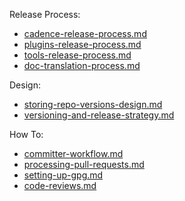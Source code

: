 <!--
#
# Licensed to the Apache Software Foundation (ASF) under one
# or more contributor license agreements.  See the NOTICE file
# distributed with this work for additional information
# regarding copyright ownership.  The ASF licenses this file
# to you under the Apache License, Version 2.0 (the
# "License"); you may not use this file except in compliance
# with the License.  You may obtain a copy of the License at
#
# http://www.apache.org/licenses/LICENSE-2.0
#
# Unless required by applicable law or agreed to in writing,
# software distributed under the License is distributed on an
# "AS IS" BASIS, WITHOUT WARRANTIES OR CONDITIONS OF ANY
#  KIND, either express or implied.  See the License for the
# specific language governing permissions and limitations
# under the License.
#
-->

Release Process:
* [cadence-release-process.md](cadence-release-process.md)
* [plugins-release-process.md](plugins-release-process.md)
* [tools-release-process.md](tools-release-process.md)
* [doc-translation-process.md](doc-translation-process.md)

Design:
* [storing-repo-versions-design.md](storing-repo-versions-design.md)
* [versioning-and-release-strategy.md](versioning-and-release-strategy.md)

How To:
* [committer-workflow.md](committer-workflow.md)
* [processing-pull-requests.md](processing-pull-requests.md)
* [setting-up-gpg.md](setting-up-gpg.md)
* [code-reviews.md](code-reviews.md)
